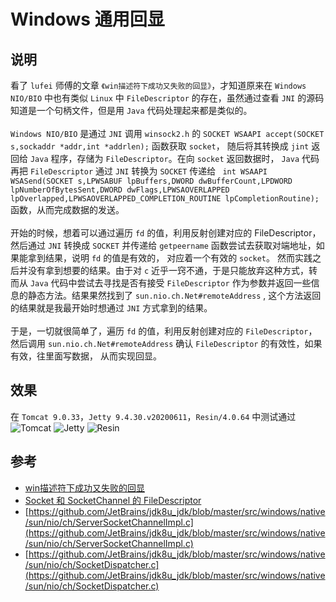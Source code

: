 # Windows 通用回显

## 说明
  看了 ```lufei``` 师傅的文章 ```《win描述符下成功又失败的回显》```，才知道原来在 ```Windows NIO/BIO``` 中也有类似 ```Linux``` 中 ```FileDescriptor``` 的存在，虽然通过查看 ```JNI``` 的源码知道是一个句柄文件，但是用 ```Java``` 
  代码处理起来都是类似的。
  <br /><br />
  ```Windows NIO/BIO``` 是通过 ```JNI``` 调用 ```winsock2.h``` 的 ```SOCKET WSAAPI accept(SOCKET s,sockaddr *addr,int *addrlen);``` 函数获取 ```socket```，
  随后将其转换成 ```jint``` 返回给 ```Java``` 程序，存储为 ```FileDescriptor```。在向 ```socket``` 返回数据时， ```Java``` 代码再把 ```FileDescriptor``` 通过 ```JNI``` 转换为 ```SOCKET``` 传递给 ```
  int WSAAPI WSASend(SOCKET s,LPWSABUF lpBuffers,DWORD dwBufferCount,LPDWORD lpNumberOfBytesSent,DWORD dwFlags,LPWSAOVERLAPPED lpOverlapped,LPWSAOVERLAPPED_COMPLETION_ROUTINE lpCompletionRoutine);``` 
  函数，从而完成数据的发送。
  <br /><br />
  开始的时候，想着可以通过遍历 ```fd``` 的值，利用反射创建对应的 FileDescriptor，然后通过 ```JNI``` 转换成 ```SOCKET``` 并传递给 ```getpeername``` 函数尝试去获取对端地址，如果能拿到结果，说明 ```fd``` 的值是有效的，
  对应着一个有效的 ```socket```。
  然而实践之后并没有拿到想要的结果。由于对 ```c``` 近乎一窍不通，于是只能放弃这种方式，转而从 ```Java``` 代码中尝试去寻找是否有接受 ```FileDescriptor``` 作为参数并返回一些信息的静态方法。结果果然找到了
   ```sun.nio.ch.Net#remoteAddress``` , 这个方法返回的结果就是我最开始时想通过 ```JNI``` 方式拿到的结果。
  <br /><br />
  于是，一切就很简单了，遍历 ```fd``` 的值，利用反射创建对应的 ```FileDescriptor```，然后调用 ```sun.nio.ch.Net#remoteAddress``` 确认 ```FileDescriptor``` 的有效性，如果有效，往里面写数据，
  从而实现回显。

## 效果
在 ```Tomcat 9.0.33```，```Jetty 9.4.30.v20200611```，```Resin/4.0.64``` 中测试通过
![Tomcat](https://github.com/feihong-cs/deserizationEcho/blob/master/Windows/img/Tomcat.png)
![Jetty](https://github.com/feihong-cs/deserizationEcho/blob/master/Windows/img/Jetty.png)
![Resin](https://github.com/feihong-cs/deserizationEcho/blob/master/Windows/img/Resin.png)

## 参考
* [win描述符下成功又失败的回显](https://xz.aliyun.com/t/7566)  
* [Socket 和 SocketChannel 的 FileDescriptor](https://blog.csdn.net/zxcc1314/article/details/99986252)  
* [https://github.com/JetBrains/jdk8u_jdk/blob/master/src/windows/native/sun/nio/ch/ServerSocketChannelImpl.c](https://github.com/JetBrains/jdk8u_jdk/blob/master/src/windows/native/sun/nio/ch/ServerSocketChannelImpl.c)  
* [https://github.com/JetBrains/jdk8u_jdk/blob/master/src/windows/native/sun/nio/ch/SocketDispatcher.c](https://github.com/JetBrains/jdk8u_jdk/blob/master/src/windows/native/sun/nio/ch/SocketDispatcher.c)  
